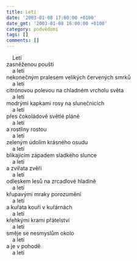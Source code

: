 ```yaml
---
title: Letí
date: '2003-01-08 17:00:00 +0100'
date_gmt: '2003-01-08 16:00:00 +0100'
category: podvědomí
tags: []
comments: []
---
```


<p>&nbsp;&nbsp;&nbsp; Letí<br>zasněženou pouští <br>&nbsp;&nbsp;&nbsp; a letí<br>nekonečným pralesem velikých červených smrků<br>&nbsp;&nbsp;&nbsp; a letí<br>citrónovou polevou na chladném vrcholu světa<br>&nbsp;&nbsp;&nbsp; a letí<br>modrými kapkami rosy na slunečnicích<br>&nbsp;&nbsp;&nbsp; a letí<br>přes čokoládově světlé pláně<br>&nbsp;&nbsp;&nbsp; a letí<br>a rostliny rostou<br>&nbsp;&nbsp;&nbsp; a letí<br>zeleným údolím krásného osudu<br>&nbsp;&nbsp;&nbsp; a letí<br>blikajícím západem sladkého slunce<br>&nbsp;&nbsp;&nbsp; a letí<br>a zvířata zvěří<br>&nbsp;&nbsp;&nbsp; a letí<br>odleskem lesů na zrcadlové hladině<br>&nbsp;&nbsp;&nbsp; a letí<br>křupavými mraky porozumění<br>&nbsp;&nbsp;&nbsp; a letí<br>a kuřata kouří v kuřárnách<br>&nbsp;&nbsp;&nbsp; a letí<br>křehkými krami přátelství<br>&nbsp;&nbsp;&nbsp; a letí<br>směje se nesmyslům okolo<br>&nbsp;&nbsp;&nbsp; a letí<br>a je v pohodě<br>&nbsp;&nbsp;&nbsp; a letí</p>
